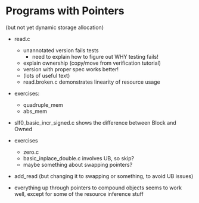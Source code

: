 # Programs with Pointers

(but not yet dynamic storage allocation)

- read.c
    - unannotated version fails tests
         - need to explain how to figure out WHY testing fails!
    - explain ownership (copy/move from verification tutorial)
    - version with proper spec works better!
    - (lots of useful text)
    - read.broken.c demonstrates linearity of resource usage
- exercises:
    - quadruple_mem
    - abs_mem
- slf0_basic_incr_signed.c
    shows the difference between Block and Owned
- exercises
    - zero.c
    - basic_inplace_double.c involves UB, so skip?
    - maybe something about swapping pointers?

- add_read  (but changing it to swapping or something, to avoid UB
  issues)

- everything up through pointers to compound objects seems to work
  well, except for some of the resource inference stuff

